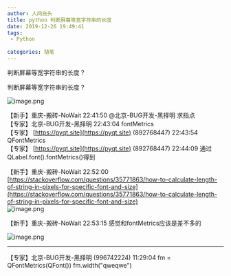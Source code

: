 ```yaml
---
author: 人间白头　
title: python 判断屏幕等宽字符串的长度 　
date: 2019-12-26 19:49:41
tags:
 - Python
 
categories: 随笔
---
```


判断屏幕等宽字符串的长度 ?

<!-- more -->
判断屏幕等宽字符串的长度 ?

![image.png](https://upload-images.jianshu.io/upload_images/10769157-58b19652011e153a.png?imageMogr2/auto-orient/strip%7CimageView2/2/w/1240)


【新手】重庆-搬砖-NoWait 22:41:50  @北京-BUG开发-黑择明 求指点  
【专家】北京-BUG开发-黑择明  22:43:04  fontMetrics  
【专家】 [https://pyqt.site](https://pyqt.site) (892768447) 22:43:54  QFontMetrics  
【专家】 [https://pyqt.site](https://pyqt.site) (892768447) 22:44:09  通过QLabel.font().fontMetrics()得到

【新手】重庆-搬砖-NoWait 22:52:00 
[https://stackoverflow.com/questions/35771863/how-to-calculate-length-of-string-in-pixels-for-specific-font-and-size](https://stackoverflow.com/questions/35771863/how-to-calculate-length-of-string-in-pixels-for-specific-font-and-size)  
![image.png](https://upload-images.jianshu.io/upload_images/10769157-9dc2f83609106252.png?imageMogr2/auto-orient/strip%7CimageView2/2/w/1240)


【新手】重庆-搬砖-NoWait 22:53:15  感觉和fontMetrics应该是差不多的

![image.png](https://upload-images.jianshu.io/upload_images/10769157-411570eeadf51793.png?imageMogr2/auto-orient/strip%7CimageView2/2/w/1240)

---

【专家】北京-BUG开发-黑择明       (996742224) 11:29:04
fm = QFontMetrics(QFont())
fm.width("qweqwe")
